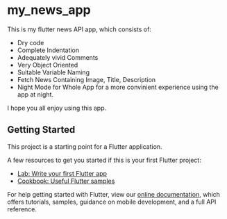 # my_news_app

This is my flutter news API app, which consists of:
- Dry code
- Complete Indentation
- Adequately vivid Comments
- Very Object Oriented
- Suitable Variable Naming
- Fetch News Containing Image, Title, Description
- Night Mode for Whole App for a more convinient experience using the app at night.

I hope you all enjoy using this app.



## Getting Started

This project is a starting point for a Flutter application.

A few resources to get you started if this is your first Flutter project:

- [Lab: Write your first Flutter app](https://flutter.dev/docs/get-started/codelab)
- [Cookbook: Useful Flutter samples](https://flutter.dev/docs/cookbook)

For help getting started with Flutter, view our
[online documentation](https://flutter.dev/docs), which offers tutorials,
samples, guidance on mobile development, and a full API reference.
